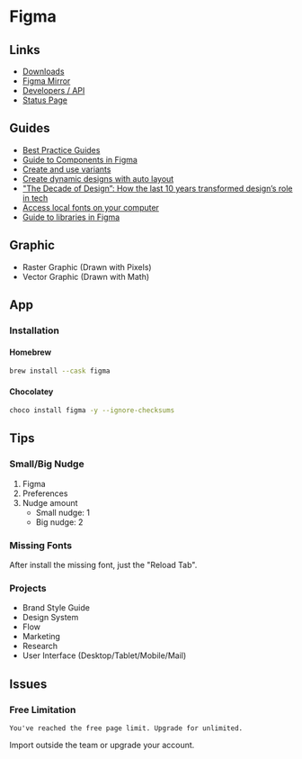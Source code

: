 # Figma

<!--
https://youtube.com/watch?v=GXhNLTZk85I
https://youtube.com/watch?v=p2sZKAPOQXs

https://linkedin.com/learning/search?entityType=COURSE&keywords=figma

https://figma.com/community/plugin/740556241021336678/Pattern-Hero
https://figma.com/community/plugin/747228167548695118/Export-.zip
https://figma.com/community/file/879853379468269007
https://figma.com/community/file/903445664989818507

F4F5F7
-->

## Links

- [Downloads](https://figma.com/downloads/)
- [Figma Mirror](https://figma.com/mirror)
- [Developers / API](https://figma.com/developers/api)
- [Status Page](https://status.figma.com/)

## Guides

- [Best Practice Guides](https://figma.com/best-practices/guides/)
- [Guide to Components in Figma](https://help.figma.com/hc/en-us/articles/360038662654-Guide-to-Components-in-Figma)
- [Create and use variants](https://help.figma.com/hc/en-us/articles/360056440594-Create-and-use-variants)
- [Create dynamic designs with auto layout](https://help.figma.com/hc/en-us/articles/360040451373-Create-dynamic-designs-with-auto-layout)
- ["The Decade of Design”: How the last 10 years transformed design’s role in tech](https://figma.com/blog/the-rise-of-ux-ui-design-a-decade-in-reflection/)
- [Access local fonts on your computer](https://help.figma.com/hc/en-us/articles/360039956894-Access-local-fonts-on-your-computer)
- [Guide to libraries in Figma](https://help.figma.com/hc/en-us/articles/360041051154-Guide-to-libraries-in-Figma)

## Graphic

- Raster Graphic (Drawn with Pixels)
- Vector Graphic (Drawn with Math)

## App

### Installation

#### Homebrew

```sh
brew install --cask figma
```

#### Chocolatey

```sh
choco install figma -y --ignore-checksums
```

## Tips

### Small/Big Nudge

1. Figma
2. Preferences
3. Nudge amount
   - Small nudge: 1
   - Big nudge: 2

### Missing Fonts

After install the missing font, just the "Reload Tab".

### Projects

- Brand Style Guide
- Design System
- Flow
- Marketing
- Research
- User Interface (Desktop/Tablet/Mobile/Mail)

## Issues

### Free Limitation

```log
You've reached the free page limit. Upgrade for unlimited.
```

Import outside the team or upgrade your account.

<!-- ###

```log
Unable to publish XX changes to the Team Library
```

TODO -->
